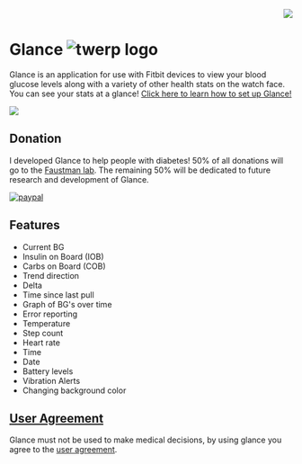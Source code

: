 <p align="right">
  <a href="https://discord.gg/Nuc86HJ">
    <img src="https://img.shields.io/badge/discord-join-7289DA.svg?logo=discord&longCache=true&style=flat" />
  </a>
</p>

# Glance ![twerp logo](https://image.ibb.co/gbWF2H/twerp_bowtie_64.png)

Glance is an application for use with Fitbit devices to view your blood glucose levels along with a variety of other health stats on the watch face. You can see your stats at a glance!
<a style="text-align: center;" href="https://github.com/Rytiggy/Glance/wiki/How-to-set-up-Glance">Click here to learn how to set up Glance!</a>

<img src="https://image.ibb.co/fbiG9U/versa-Ionic.png">

## Donation
I developed Glance to help people with diabetes! 50% of all donations will go to the <a target="_blank" href="https://www.faustmanlab.org/">Faustman lab</a>. The remaining 50% will be dedicated to future research and development of Glance.

[![paypal](https://www.paypalobjects.com/en_US/i/btn/btn_donateCC_LG.gif)](https://paypal.me/ryanmasonjar)
## Features
- Current BG
- Insulin on Board (IOB)
- Carbs on Board (COB)
- Trend direction
- Delta
- Time since last pull
- Graph of BG's over time
- Error reporting
- Temperature
- Step count
- Heart rate
- Time
- Date
- Battery levels
- Vibration Alerts
- Changing background color

## [User Agreement](https://github.com/Rytiggy/Glance/wiki/User-Agreement)
Glance must not be used to make medical decisions, by using glance you agree to the [user agreement](https://github.com/Rytiggy/Glance/wiki/User-Agreement).

